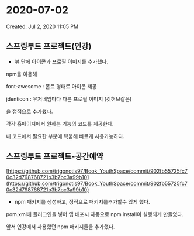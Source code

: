 # 2020-07-02

Created: Jul 2, 2020 11:05 PM

## 스프링부트 프로젝트(인강)

- 뷰 단에 아이콘과 프로필 이미지를 추가했다.

npm을 이용해 

font-awesome : 폰트 형태로 아이콘 제공

jdenticon : 유저네임마다 다른 프로필 이미지 (깃허브같은)

을 정적으로 추가했다.

각각 홈페이지에서 원하는 기능의 코드를 제공한다.

내 코드에서 필요한 부분에 복붙해 빠르게 사용가능하다.

## 스프링부트 프로젝트-공간예약

[https://github.com/trigonotis97/Book_YouthSpace/commit/902fb55725fc70c32d798768721b3b7bc3a99b10](https://github.com/trigonotis97/Book_YouthSpace/commit/902fb55725fc70c32d798768721b3b7bc3a99b10)

- npm 패키지를 생성하고, 정적으로 패키지를추가할수 있게 했다.

pom.xml에 플러그인을 넣어 앱 배포시 자동으로 npm install이 실행되게 만들었다.

앞서 인강에서 사용했던 npm 패키지들을 추가했다.
